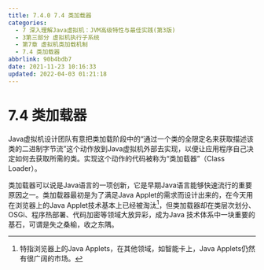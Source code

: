 ```yaml
---
title: 7.4.0 7.4 类加载器
categories: 
  - 7 深入理解Java虛拟机：JVM高级特性与最佳实践(第3版)
  - 3第三部分 虚拟机执行子系统
  - 第7章 虚拟机类加载机制
  - 7.4 类加载器
abbrlink: 90b4bdb7
date: 2021-11-23 10:16:33
updated: 2022-04-03 01:21:18
---
```

# 7.4 类加载器
Java虚拟机设计团队有意把类加载阶段中的“通过一个类的全限定名来获取描述该类的二进制字节流”这个动作放到Java虚拟机外部去实现，以便让应用程序自己决定如何去获取所需的类。实现这个动作的代码被称为“类加载器”（Class Loader）。

类加载器可以说是Java语言的一项创新，它是早期Java语言能够快速流行的重要原因之一。类加载器最初是为了满足Java Applet的需求而设计出来的，在今天用在浏览器上的Java Applet技术基本上已经被淘汰[^1]，但类加载器却在类层次划分、OSGi、程序热部署、代码加密等领域大放异彩，成为Java 技术体系中一块重要的基石，可谓是失之桑榆，收之东隅。

[^1]: 特指浏览器上的Java Applets，在其他领域，如智能卡上，Java Applets仍然有很广阔的市场。

